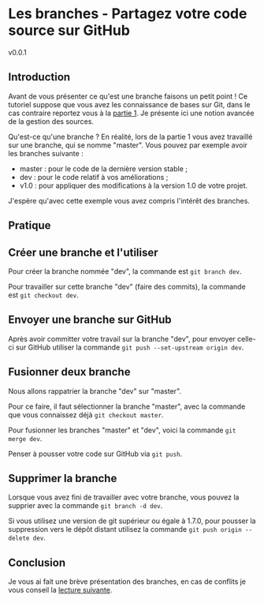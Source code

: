 
# Les branches - Partagez votre code source sur GitHub

v0.0.1

## Introduction

Avant de vous présenter ce qu'est une branche faisons un petit point ! Ce tutoriel suppose que vous avez les connaissance de bases sur Git, dans le cas contraire reportez vous à la [partie 1](part_01.MD). Je présente ici une notion avancée de la gestion des sources.

Qu'est-ce qu'une branche ? En réalité, lors de la partie 1 vous avez travaillé sur une branche, qui se nomme "master". Vous pouvez par exemple avoir les branches suivante :
* master : pour le code de la dernière version stable ;
* dev : pour le code relatif à vos améliorations ;
* v1.0 : pour appliquer des modifications à la version 1.0 de votre projet.

J'espère qu'avec cette exemple vous avez compris l'intérêt des branches.

## Pratique

## Créer une branche et l'utiliser

Pour créer la branche nommée "dev", la commande est `git branch dev`.

Pour travailler sur cette branche "dev" (faire des commits), la commande est `git checkout dev`.

## Envoyer une branche sur GitHub

Après avoir committer votre travail sur la branche "dev", pour envoyer celle-ci sur GitHub utiliser la commande `git push --set-upstream origin dev`.

## Fusionner deux branche

Nous allons rappatrier la branche "dev" sur "master".

Pour ce faire, il faut sélectionner la branche "master", avec la commande que vous connaissez déjà `git checkout master`.

Pour fusionner les branches "master" et "dev", voici la commande `git merge dev`.

Penser à pousser votre code sur GitHub via `git push`.

## Supprimer la branche

Lorsque vous avez fini de travailler avec votre branche, vous pouvez la supprier avec la commande `git branch -d dev`.

Si vous utilisez une version de git supérieur ou égale à 1.7.0, pour pousser la suppression vers le dépôt distant utilisez la commande `git push origin --delete dev`.

## Conclusion

Je vous ai fait une brève présentation des branches, en cas de conflits je vous conseil la [lecture suivante](https://git-scm.com/book/fr/v1/Les-branches-avec-Git).
